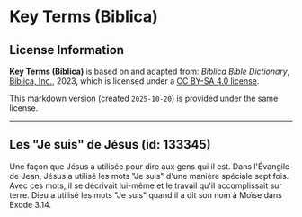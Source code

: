 # Key Terms (Biblica)

## License Information

**Key Terms (Biblica)** is based on and adapted from: _Biblica Bible Dictionary_, [Biblica, Inc.](https://www.biblica.com/), 2023, which is licensed under a [CC BY-SA 4.0 license](https://creativecommons.org/licenses/by-sa/4.0/legalcode.en).

This markdown version (created `2025-10-20`) is provided under the same license.



--------------------------------

## Les "Je suis" de Jésus (id: 133345)

Une façon que Jésus a utilisée pour dire aux gens qui il est. Dans l'Évangile de Jean, Jésus a utilisé les mots "Je suis" d'une manière spéciale sept fois. Avec ces mots, il se décrivait lui\-même et le travail qu'il accomplissait sur terre. Dieu a utilisé les mots "Je suis" quand il a dit son nom à Moïse dans Exode 3\.14\.


